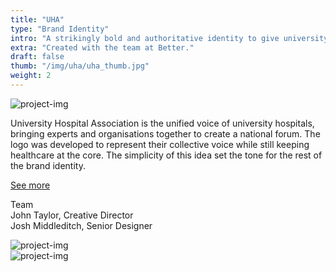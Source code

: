 ```yaml
---
title: "UHA"
type: "Brand Identity"
intro: "A strikingly bold and authoritative identity to give university hospitals a distinctive voice."
extra: "Created with the team at Better."
draft: false
thumb: "/img/uha/uha_thumb.jpg"
weight: 2
---
```

<div class="row">
    <div class="col-xs-12">
        <img src="/img/uha/uha_logo.jpg" alt="project-img" class="project-img">
    </div>
</div>
<div class="row work-detail-container">
    <div class="col-xs-offset-0 col-xs-10 col-sm-offset-1 col-sm-6">
        <p class="work-detail">
            University Hospital Association is the unified voice of university hospitals, bringing experts and organisations together to create a national forum. The logo was developed to represent their collective voice while still keeping healthcare at the core. The simplicity of this idea set the tone for the rest of the brand identity.
        </p>
        <p><a href="https://better.agency/work/university-hospitals-association/" class="work-detail-link">See more</a></p>
    </div>
    <div class="col-xs-offset-0 col-xs-5 col-sm-offset-1 col-sm-3">
        <p class="work-detail">
            Team
            <br>
            John Taylor, Creative Director
            <br>
            Josh Middleditch, Senior  Designer
        </p>
    </div>
</div>
<div class="row">
    <div class="col-xs-12">
        <img src="/img/uha/uha_cards.jpg" alt="project-img" class="project-img">
    </div>
</div>
<div class="row">
    <div class="col-xs-12">
        <img src="/img/uha/uha_landyards.jpg" alt="project-img" class="project-img">
    </div>
</div>
